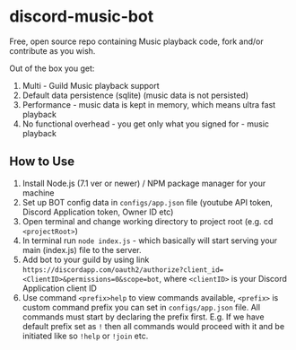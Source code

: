 # discord-music-bot
Free, open source repo containing Music playback code, fork and/or contribute as you wish.

Out of the box you get:

1. Multi - Guild Music playback support
2. Default data persistence (sqlite) (music data is not persisted)
3. Performance - music data is kept in memory, which means ultra fast playback
4. No functional overhead - you get only what you signed for - music playback

## How to Use

1. Install Node.js (7.1 ver or newer) / NPM package manager for your machine
2. Set up BOT config data in `configs/app.json` file (youtube API token, Discord Application token, Owner ID etc)
3. Open terminal and change working directory to project root (e.g. cd `<projectRoot>`)
4. In terminal run `node index.js` - which basically will start serving your main (index.js) file to the server.
5. Add bot to your guild by using link `https://discordapp.com/oauth2/authorize?client_id=<ClientID>&permissions=0&scope=bot`, where `<clientID>` is your Discord Application client ID
6. Use command `<prefix>help` to view commands available, `<prefix>` is custom command prefix you can set in `configs/app.json` file. All commands must start by declaring the prefix first. E.g. If we have default prefix set as `!` then all commands would proceed with it and be initiated like so `!help` or `!join` etc. 
